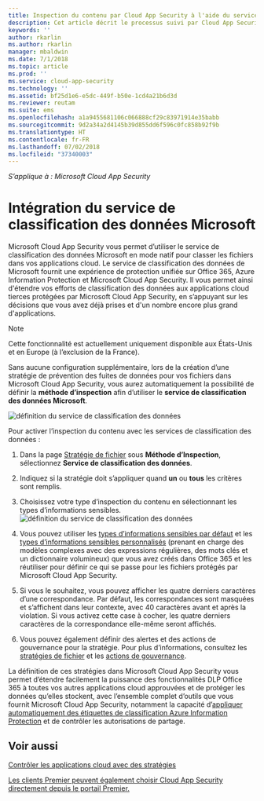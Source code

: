 ```yaml
---
title: Inspection du contenu par Cloud App Security à l'aide du service de classification des données Microsoft | Microsoft Docs
description: Cet article décrit le processus suivi par Cloud App Security lors de l’exécution de l’inspection du contenu DLP à l'aide du service de classification des données Microsoft.
keywords: ''
author: rkarlin
ms.author: rkarlin
manager: mbaldwin
ms.date: 7/1/2018
ms.topic: article
ms.prod: ''
ms.service: cloud-app-security
ms.technology: ''
ms.assetid: bf25d1e6-e5dc-449f-b50e-1cd4a21b6d3d
ms.reviewer: reutam
ms.suite: ems
ms.openlocfilehash: a1a9455681106c066888cf29c83971914e35babb
ms.sourcegitcommit: 9d2a34a2d4145b39d855dd6f596c0fc858b92f9b
ms.translationtype: HT
ms.contentlocale: fr-FR
ms.lasthandoff: 07/02/2018
ms.locfileid: "37340003"
---
```

*S’applique à : Microsoft Cloud App Security*



# <a name="microsoft-data-classification-services-integration"></a>Intégration du service de classification des données Microsoft

Microsoft Cloud App Security vous permet d’utiliser le service de classification des données Microsoft en mode natif pour classer les fichiers dans vos applications cloud.
Le service de classification des données de Microsoft fournit une expérience de protection unifiée sur Office 365, Azure Information Protection et Microsoft Cloud App Security. Il vous permet ainsi d'étendre vos efforts de classification des données aux applications cloud tierces protégées par Microsoft Cloud App Security, en s’appuyant sur les décisions que vous avez déjà prises et d'un nombre encore plus grand d'applications.

>[!NOTE]
> Cette fonctionnalité est actuellement uniquement disponible aux États-Unis et en Europe (à l’exclusion de la France).

Sans aucune configuration supplémentaire, lors de la création d’une stratégie de prévention des fuites de données pour vos fichiers dans Microsoft Cloud App Security, vous aurez automatiquement la possibilité de définir la **méthode d’inspection** afin d’utiliser le **service de classification des données Microsoft**.

![définition du service de classification des données](./media/dcs-enable.png)

Pour activer l’inspection du contenu avec les services de classification des données :

1. Dans la page [Stratégie de fichier](data-protection-policies.md) sous **Méthode d’Inspection**, sélectionnez **Service de classification des données**.
2. Indiquez si la stratégie doit s’appliquer quand **un** ou **tous** les critères sont remplis.
3. Choisissez votre type d’inspection du contenu en sélectionnant les types d’informations sensibles.
 ![définition du service de classification des données](./media/dcs-sensitive-information-type.png)

5. Vous pouvez utiliser les [types d’informations sensibles par défaut](https://support.office.com/article/what-the-sensitive-information-types-look-for-fd505979-76be-4d9f-b459-abef3fc9e86b) et les [types d’informations sensibles personnalisés](https://support.office.com/article/create-a-custom-sensitive-information-type-82c382a5-b6db-44fd-995d-b333b3c7fc30) (prenant en charge des modèles complexes avec des expressions régulières, des mots clés et un dictionnaire volumineux) que vous avez créés dans Office 365 et les réutiliser pour définir ce qui se passe pour les fichiers protégés par Microsoft Cloud App Security.

6. Si vous le souhaitez, vous pouvez afficher les quatre derniers caractères d’une correspondance. Par défaut, les correspondances sont masquées et s’affichent dans leur contexte, avec 40 caractères avant et après la violation. Si vous activez cette case à cocher, les quatre derniers caractères de la correspondance elle-même seront affichés.

7. Vous pouvez également définir des alertes et des actions de gouvernance pour la stratégie. Pour plus d’informations, consultez les [stratégies de fichier](data-protection-policies.md) et les [actions de gouvernance](governance-actions.md).

La définition de ces stratégies dans Microsoft Cloud App Security vous permet d’étendre facilement la puissance des fonctionnalités DLP Office 365 à toutes vos autres applications cloud approuvées et de protéger les données qu’elles stockent, avec l’ensemble complet d’outils que vous fournit Microsoft Cloud App Security, notamment la capacité d’[appliquer automatiquement des étiquettes de classification Azure Information Protection](azip-integration.md) et de contrôler les autorisations de partage.



## <a name="see-also"></a>Voir aussi  
[Contrôler les applications cloud avec des stratégies](control-cloud-apps-with-policies.md)   

[Les clients Premier peuvent également choisir Cloud App Security directement depuis le portail Premier.](https://premier.microsoft.com/)  
  